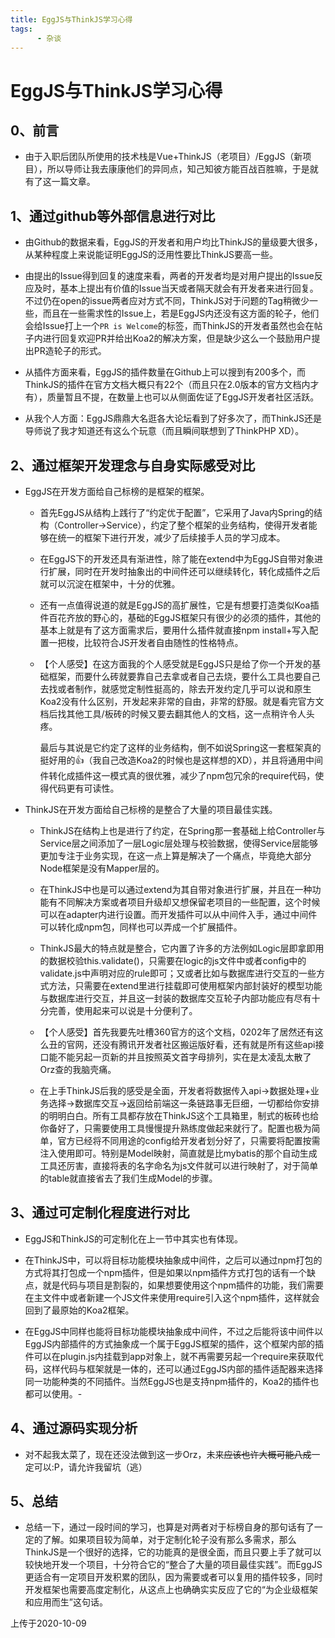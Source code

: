 ```yaml
---
title: EggJS与ThinkJS学习心得
tags: 
      - 杂谈
---
```


EggJS与ThinkJS学习心得
=================================

0、前言
----------------
- 由于入职后团队所使用的技术栈是Vue+ThinkJS（老项目）/EggJS（新项目），所以导师让我去康康他们的异同点，知己知彼方能百战百胜嘛，于是就有了这一篇文章。<!--more-->

1、通过github等外部信息进行对比
-------------------------
- 由Github的数据来看，EggJS的开发者和用户均比ThinkJS的量级要大很多，从某种程度上来说能证明EggJS的泛用性要比ThinkJS要高一些。

- 由提出的Issue得到回复的速度来看，两者的开发者均是对用户提出的Issue反应及时，基本上提出有价值的Issue当天或者隔天就会有开发者来进行回复。不过仍在open的issue两者应对方式不同，ThinkJS对于问题的Tag稍微少一些，而且在一些需求性的Issue上，若是EggJS内还没有这方面的轮子，他们会给Issue打上一个`PR is Welcome`的标签，而ThinkJS的开发者虽然也会在帖子内进行回复欢迎PR并给出Koa2的解决方案，但是缺少这么一个鼓励用户提出PR造轮子的形式。

- 从插件方面来看，EggJS的插件数量在Github上可以搜到有200多个，而ThinkJS的插件在官方文档大概只有22个（而且只在2.0版本的官方文档内才有），质量暂且不提，在数量上也可以从侧面佐证了EggJS开发者社区活跃。

- 从我个人方面：EggJS鼎鼎大名逛各大论坛看到了好多次了，而ThinkJS还是导师说了我才知道还有这么个玩意（而且瞬间联想到了ThinkPHP XD）。

2、通过框架开发理念与自身实际感受对比
-------------------------

- EggJS在开发方面给自己标榜的是框架的框架。

  - 首先EggJS从结构上践行了“约定优于配置”，它采用了Java内Spring的结构（Controller->Service），约定了整个框架的业务结构，使得开发者能够在统一的框架下进行开发，减少了后续接手人员的学习成本。

  - 在EggJS下的开发还具有渐进性，除了能在extend中为EggJS自带对象进行扩展，同时在开发时抽象出的中间件还可以继续转化，转化成插件之后就可以沉淀在框架中，十分的优雅。

  - 还有一点值得说道的就是EggJS的高扩展性，它是有想要打造类似Koa插件百花齐放的野心的，基础的EggJS框架只有很少的必须的插件，其他的基本上就是有了这方面需求后，要用什么插件就直接npm install+写入配置一把梭，比较符合JS开发者自由随性的性格特点。

  - 【个人感受】在这方面我的个人感受就是EggJS只是给了你一个开发的基础框架，而要什么砖就要靠自己去拿或者自己去烧，要什么工具也要自己去找或者制作，就感觉定制性挺高的，除去开发约定几乎可以说和原生Koa2没有什么区别，开发起来非常的自由，非常的舒服。就是看完官方文档后找其他工具/板砖的时候又要去翻其他人的文档，这一点稍许令人头疼。

    最后与其说是它约定了这样的业务结构，倒不如说Spring这一套框架真的挺好用的👍（我自己改造Koa2的时候也是这样想的XD），并且将通用中间件转化成插件这一模式真的很优雅，减少了npm包冗余的require代码，使得代码更有可读性。

- ThinkJS在开发方面给自己标榜的是整合了大量的项目最佳实践。
  
  - ThinkJS在结构上也是进行了约定，在Spring那一套基础上给Controller与Service层之间添加了一层Logic层处理与校验数据，使得Service层能够更加专注于业务实现，在这一点上算是解决了一个痛点，毕竟绝大部分Node框架是没有Mapper层的。

  - 在ThinkJS中也是可以通过extend为其自带对象进行扩展，并且在一种功能有不同解决方案或者项目升级却又想保留老项目的一些配置，这个时候可以在adapter内进行设置。而开发插件可以从中间件入手，通过中间件可以转化成npm包，同样也可以弄成一个扩展插件。

  - ThinkJS最大的特点就是整合，它内置了许多的方法例如Logic层即拿即用的数据校验this.validate()，只需要在logic的js文件中或者config中的validate.js中声明对应的rule即可；又或者比如与数据库进行交互的一些方式方法，只需要在extend里进行挂载即可使用框架内部封装好的模型功能与数据库进行交互，并且这一封装的数据库交互轮子内部功能应有尽有十分完善，使用起来可以说是十分便利了。

  - 【个人感受】首先我要先吐槽360官方的这个文档，0202年了居然还有这么丑的官网，还没有腾讯开发者社区搬运版好看，还有就是所有这些api接口能不能另起一页新的并且按照英文首字母排列，实在是太凌乱太散了Orz查的我脑壳痛。

  - 在上手ThinkJS后我的感受是全面，开发者将数据传入api->数据处理+业务选择->数据库交互->返回给前端这一条链路事无巨细，一切都给你安排的明明白白。所有工具都存放在ThinkJS这个工具箱里，制式的板砖也给你备好了，只需要使用工具慢慢提升熟练度做起来就行了。配置也极为简单，官方已经将不同用途的config给开发者划分好了，只需要将配置按需注入使用即可。特别是Model映射，简直就是比mybatis的那个自动生成工具还厉害，直接将表的名字命名为js文件就可以进行映射了，对于简单的table就直接省去了我们生成Model的步骤。

3、通过可定制化程度进行对比
-------------------------
- EggJS和ThinkJS的可定制化在上一节中其实也有体现。

- 在ThinkJS中，可以将目标功能模块抽象成中间件，之后可以通过npm打包的方式将其打包成一个npm插件，但是如果以npm插件方式打包的话有一个缺点，就是代码与项目是割裂的，如果想要使用这个npm插件的功能，我们需要在主文件中或者新建一个JS文件来使用require引入这个npm插件，这样就会回到了最原始的Koa2框架。

- 在EggJS中同样也能将目标功能模块抽象成中间件，不过之后能将该中间件以EggJS内部插件的方式抽象成一个属于EggJS框架的插件，这个框架内部的插件可以在plugin.js内挂载到app对象上，就不再需要另起一个require来获取代码，这样代码与框架就是一体的，还可以通过EggJS内部的插件适配器来选择同一功能种类的不同插件。当然EggJS也是支持npm插件的，Koa2的插件也都可以使用。- 

4、通过源码实现分析
-------------------------

- 对不起我太菜了，现在还没法做到这一步Orz，未来~~应该也许大概可能八成~~一定可以:P，请允许我留坑（逃）

5、总结
------------------

- 总结一下，通过一段时间的学习，也算是对两者对于标榜自身的那句话有了一定的了解。如果项目较为简单，对于定制化轮子没有那么多需求，那么ThinkJS是一个很好的选择，它的功能真的是很全面，而且只要上手了就可以较快地开发一个项目，十分符合它的“整合了大量的项目最佳实践”。而EggJS更适合有一定项目开发积累的团队，因为需要或者可以复用的插件较多，同时开发框架也需要高度定制化，从这点上也确确实实反应了它的“为企业级框架和应用而生”这句话。

上传于2020-10-09